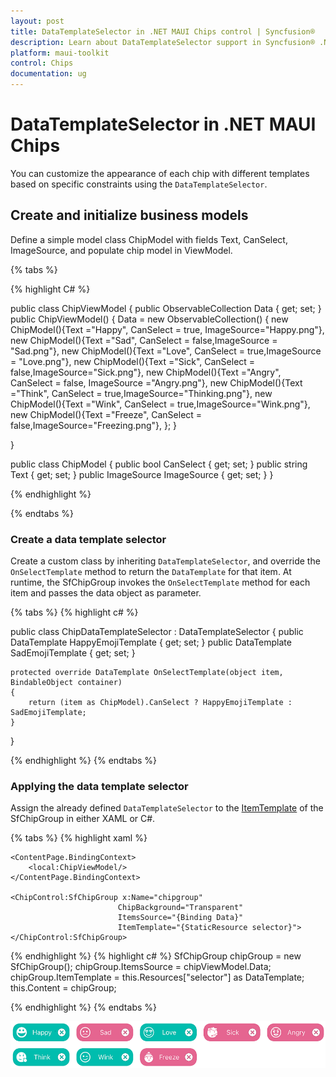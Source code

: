 ```yaml
---
layout: post
title: DataTemplateSelector in .NET MAUI Chips control | Syncfusion®
description: Learn about DataTemplateSelector support in Syncfusion® .NET MAUI Chips control, its elements and more.
platform: maui-toolkit
control: Chips
documentation: ug
---
```


# DataTemplateSelector in .NET MAUI Chips

You can customize the appearance of each chip with different templates based on specific constraints using the `DataTemplateSelector`.

## Create and initialize business models 

Define a simple model class ChipModel with fields Text, CanSelect, ImageSource, and populate chip model in ViewModel.

{% tabs %}

{% highlight C# %}

public class ChipViewModel
{
    public ObservableCollection<ChipModel> Data { get; set; }
    public ChipViewModel()
    {
            Data = new ObservableCollection<ChipModel>()
            {
                new ChipModel(){Text ="Happy", CanSelect = true, ImageSource="Happy.png"},
                new ChipModel(){Text ="Sad", CanSelect = false,ImageSource = "Sad.png"},
                new ChipModel(){Text ="Love", CanSelect = true,ImageSource = "Love.png"},
                new ChipModel(){Text ="Sick", CanSelect = false,ImageSource="Sick.png"},
                new ChipModel(){Text ="Angry", CanSelect = false, ImageSource ="Angry.png"},
                new ChipModel(){Text ="Think", CanSelect = true,ImageSource="Thinking.png"},
                new ChipModel(){Text ="Wink", CanSelect = true,ImageSource="Wink.png"},
                new ChipModel(){Text ="Freeze", CanSelect = false,ImageSource="Freezing.png"},
            };
    }

}

public class ChipModel
{
    public bool CanSelect { get; set; }
    public string Text { get; set; }
    public ImageSource ImageSource { get; set; }
}

{% endhighlight %}

{% endtabs %}

### Create a data template selector

Create a custom class by inheriting `DataTemplateSelector`, and override the `OnSelectTemplate` method to return the `DataTemplate` for that item. At runtime, the SfChipGroup invokes the `OnSelectTemplate` method for each item and passes the data object as parameter.

{% tabs %}
{% highlight c# %}

public class ChipDataTemplateSelector : DataTemplateSelector
{
    public DataTemplate HappyEmojiTemplate { get; set; }
    public DataTemplate SadEmojiTemplate { get; set; }

    protected override DataTemplate OnSelectTemplate(object item, BindableObject container)
    {
        return (item as ChipModel).CanSelect ? HappyEmojiTemplate : SadEmojiTemplate;
    }
}

{% endhighlight %}
{% endtabs %}

### Applying the data template selector

Assign the already defined `DataTemplateSelector` to the [ItemTemplate](https://help.syncfusion.com/cr/maui-toolkit/Syncfusion.Maui.Toolkit.Chips.SfChipGroup.html#Syncfusion_Maui_Toolkit_Chips_SfChipGroup_ItemTemplate) of the SfChipGroup in either XAML or C#.

{% tabs %}
{% highlight xaml %}

<ContentPage>             
    <ContentPage.Resources>
        <ResourceDictionary>
            <DataTemplate x:Key="happyTemplate">
                <StackLayout>
                    <ChipControl:SfChip HeightRequest="40" 
                                        WidthRequest="120" 
                                        Text="{Binding Text}" 
                                        BackgroundColor="#00bdae" 
                                        ShowIcon="True" 
                                        ImageSource="{Binding ImageSource}"  
                                        ShowCloseButton="True" 
                                        ShowSelectionIndicator="False" 
                                        ImageAlignment="Left" 
                                        CloseButtonColor="White"/>
                </StackLayout>
            </DataTemplate>
            <DataTemplate x:Key="sadTemplate">
                <StackLayout>
                    <ChipControl:SfChip HeightRequest="40"
                                        WidthRequest="120" 
                                        Text="{Binding Text}" 
                                        BackgroundColor="#e56590" 
                                        ShowIcon="True" 
                                        ImageSource="{Binding ImageSource}"  
                                        ShowCloseButton="True" 
                                        ShowSelectionIndicator="False" 
                                        ImageAlignment="Left" 
                                        CloseButtonColor="White"/>
                </StackLayout>
            </DataTemplate>
            <local:ChipDataTemplateSelector x:Key="selector" 
                                            HappyEmojiTemplate="{StaticResource happyTemplate}" 
                                            SadEmojiTemplate="{StaticResource sadTemplate}"/>
        </ResourceDictionary>
    </ContentPage.Resources>

    <ContentPage.BindingContext>
        <local:ChipViewModel/>
    </ContentPage.BindingContext>

    <ChipControl:SfChipGroup x:Name="chipgroup" 
                            ChipBackground="Transparent" 
                            ItemsSource="{Binding Data}" 
                            ItemTemplate="{StaticResource selector}">
    </ChipControl:SfChipGroup>
</ContentPage>

{% endhighlight %}
{% highlight c# %}
SfChipGroup chipGroup = new SfChipGroup();
chipGroup.ItemsSource = chipViewModel.Data;
chipGroup.ItemTemplate = this.Resources["selector"] as DataTemplate;
this.Content = chipGroup;
      
{% endhighlight %}
{% endtabs %}

![DataTemplateSelector support for SfChipGroup in .NET MAUI](images\customization-images/datatemplateselector.png)
